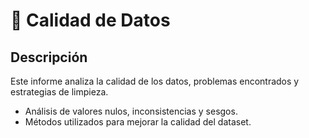 # 🧹 Calidad de Datos
## Descripción
Este informe analiza la calidad de los datos, problemas encontrados y estrategias de limpieza.
- Análisis de valores nulos, inconsistencias y sesgos.
- Métodos utilizados para mejorar la calidad del dataset.
